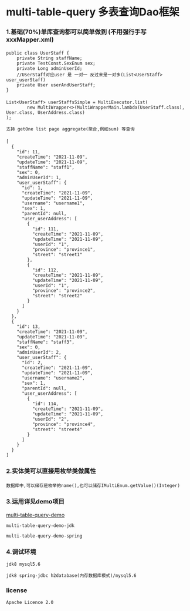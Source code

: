 # multi-table-query 多表查询Dao框架
### 1.基础(70%)单库查询都可以简单做到 (不用强行手写xxxMapper.xml)
####
    public class UserStaff {
        private String staffName;
        private TestConst.SexEnum sex;
        private Long adminUserId;
        //UserStaff对应user 是 一对一 反过来是一对多(List<UserStaff> user_userStaff)
        private User userAndUserStaff;
    }
####
    List<UserStaff> userStaffsSimple = MultiExecutor.list(
            new MultiWrapper<>(MultiWrapperMain.lambda(UserStaff.class), User.class, UserAddress.class)
    );

    支持 getOne list page aggregate(聚合,例如sum) 等查询
####
	[
	  {
	    "id": 11,
	    "createTime": "2021-11-09",
	    "updateTime": "2021-11-09",
	    "staffName": "staff1",
	    "sex": 0,
	    "adminUserId": 1,
	    "user_userStaff": {
	      "id": 1,
	      "createTime": "2021-11-09",
	      "updateTime": "2021-11-09",
	      "username": "username1",
	      "sex": 1,
	      "parentId": null,
	      "user_userAddress": [
	        {
	          "id": 111,
	          "createTime": "2021-11-09",
	          "updateTime": "2021-11-09",
	          "userId": "1",
	          "province": "province1",
	          "street": "street1"
	        },
	        {
	          "id": 112,
	          "createTime": "2021-11-09",
	          "updateTime": "2021-11-09",
	          "userId": "1",
	          "province": "province2",
	          "street": "street2"
	        }
	      ]
	    }
	  },
	  {
	    "id": 13,
	    "createTime": "2021-11-09",
	    "updateTime": "2021-11-09",
	    "staffName": "staff3",
	    "sex": 0,
	    "adminUserId": 2,
	    "user_userStaff": {
	      "id": 2,
	      "createTime": "2021-11-09",
	      "updateTime": "2021-11-09",
	      "username": "username2",
	      "sex": 1,
	      "parentId": null,
	      "user_userAddress": [
	        {
	          "id": 114,
	          "createTime": "2021-11-09",
	          "updateTime": "2021-11-09",
	          "userId": "2",
	          "province": "province4",
	          "street": "street4"
	        }
	      ]
	    }
	  }
	]
### 2.实体类可以直接用枚举类做属性
####
    数据库中,可以储存是枚举的name(),也可以储存IMultiEnum.getValue()(Integer)

### 3.运用详见demo项目
[multi-table-query-demo](https://github.com/qaz4042/multi-table-query-demo.git)

	multi-table-query-demo-jdk

	multi-table-query-demo-spring
	
### 4.调试环境
    jdk8 mysql5.6
	
    jdk8 spring-jdbc h2database(内存数据库模式)/mysql5.6
  

### license
    Apache Licence 2.0
